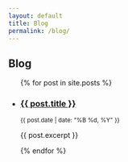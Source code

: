 ```yaml
---
layout: default
title: Blog
permalink: /blog/
---
```


<section class="blog">
    <h2>Blog</h2>
    <ul>
        {% for post in site.posts %}
            <li>
                <h3><a href="{{ post.url | relative_url }}">{{ post.title }}</a></h3>
                <p><small>{{ post.date | date: "%B %d, %Y" }}</small></p>
                <p>{{ post.excerpt }}</p>
            </li>
        {% endfor %}
    </ul>
</section>
